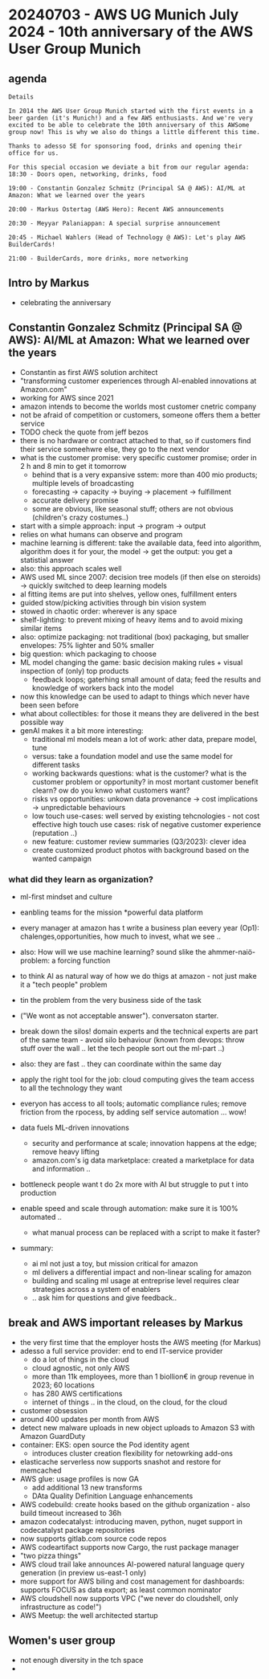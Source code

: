 # 20240703 - AWS UG Munich July 2024 - 10th anniversary of the AWS User Group Munich

## agenda
```
Details

In 2014 the AWS User Group Munich started with the first events in a beer garden (it's Munich!) and a few AWS enthusiasts. And we're very excited to be able to celebrate the 10th anniversary of this AWSome group now! This is why we also do things a little different this time.

Thanks to adesso SE for sponsoring food, drinks and opening their office for us.

For this special occasion we deviate a bit from our regular agenda:
18:30 - Doors open, networking, drinks, food

19:00 - Constantin Gonzalez Schmitz (Principal SA @ AWS): AI/ML at Amazon: What we learned over the years

20:00 - Markus Ostertag (AWS Hero): Recent AWS announcements

20:30 - Meyyar Palaniappan: A special surprise announcement

20:45 - Michael Wahlers (Head of Technology @ AWS): Let's play AWS BuilderCards!

21:00 - BuilderCards, more drinks, more networking
```

## Intro by Markus
* celebrating the anniversary

## Constantin Gonzalez Schmitz (Principal SA @ AWS): AI/ML at Amazon: What we learned over the years
* Constantin as first AWS solution architect
* "transforming customer experiences through AI-enabled innovations at Amazon.com"
* working for AWS since 2021
* amazon intends to become the worlds most customer cnetric company
* not be afraid of competition or customers, someone offers them a better service
* TODO check the quote from jeff bezos
* there is no hardware or contract attached to that, so if customers find their service someehwre else, they go to the next vendor
* what is the customer promise: very specific customer promise; order in 2 h and 8 min to get it tomorrow
  * behind that is a very expansive sstem: more than 400 mio products; multiple levels of broadcasting
  * forecasting -> capacity -> buying -> placement -> fulfillment
  * accurate delivery promise
  * some are obvious, like seasonal stuff; others are not obvious (children's crazy costumes..)
* start with a simple approach: input -> program -> output
* relies on what humans can observe and program
* machine learning is different: take the available data, feed into algorithm, algorithm does it for your, the model -> get the output: you get a statistial answer
* also: this approach scales well
*  AWS used ML since 2007: decision tree models (if then else on steroids) -> quickly switched to deep learning models
* al fitting items are put into shelves, yellow ones, fulfillment enters
* guided stow/picking activities through bin vision system
* stowed in chaotic order: wherever is any space
* shelf-lighting: to prevent mixing of heavy items and to avoid mixing similar items
* also: optimize packaging: not traditional (box) packaging, but smaller envelopes: 75% lighter and 50% smaller
* big question: which packaging to choose
* ML model changing the game: basic decision making rules + visual inspection of (only) top products
  * feedback loops; gaterhing small amount of data; feed the results and knowledge of workers back into the model
* now this knowledge can be used to adapt to things which never have been seen before
* what about collectibles: for those it means they are delivered in the best possible way
* genAI makes it a bit more interesting:
  * traditional ml models mean a lot of work: ather data, prepare model, tune
  * versus: take a foundation model and use the same model for different tasks
  * working backwards questions: what is the customer? what is the customer problem or opportunity? in most mortant customer benefit clearn? ow do you knwo what customers want?
  * risks vs opportunities: unkown data provenance -> cost implications -> unpredictable behaviours
  * low touch use-cases: well served by existing tehcnologies -  not cost effective
  high touch use cases: risk of negative customer experience (reputation ..)
  * new feature: customer review summaries (Q3/2023): clever idea
  * create customized product photos with background based on the wanted campaign

### what did they learn as organization?
* ml-first mindset and culture
* eanbling teams for the mission
*powerful data platform

* every manager at amazon has t write a business plan eevery year (Op1): chalenges,opportunities, how much to invest, what we see ..
* also: How will we use machine learning? sound slike the ahmmer-naiö-problem: a forcing function
* to think AI as natural way of how we do thigs at amazon - not just make it a "tech people" problem
* tin the problem from the very business side of the task
* ("We wont as not acceptable answer"). conversaton starter.
* break down the silos! domain experts and the technical experts are part of the same team - avoid silo behaviour (known from devops: throw stuff over the wall .. let the tech people sort out the ml-part ..)
* also: they are fast .. they can coordinate within the same day
* apply the right tool for the job: cloud computing gives the team access to all the technology they want
* everyon has access to all tools; automatic compliance rules; remove friction from the rpocess, by adding self service automation ... wow!
* data fuels ML-driven innovations
  * security and performance at scale; innovation happens at the edge; remove heavy lifting
  * amazon.com's ig data marketplace: created a marketplace for data and information ..
* bottleneck people want t do 2x more with AI but struggle to put t into production
* enable speed and scale through automation: make sure it is 100% automated ..
  * what manual process can be replaced with a script to make it faster?
* summary:
  * ai ml not just a toy, but mission critical for amazon
  * ml delivers a differential impact and non-linear scaling for amazon
  * building and scaling ml usage at entreprise level requires clear strategies across a system of enablers
  * .. ask him for questions and give feedback..

## break and AWS important releases by Markus
* the very first time that the employer hosts the AWS meeting (for Markus)
* adesso a full service provider: end to end IT-service provider
  * do a lot of things in the cloud
  * cloud agnostic, not only AWS
  * more than 11k employees, more than 1 biollion€ in group revenue in 2023; 60 locations
  * has 280 AWS certifications
  * internet of things .. in the cloud, on the cloud, for the cloud
* customer obsession
* around 400 updates per month from AWS
* detect new malware uploads in new object uploads to Amazon S3 with Amazon GuardDuty
* container: EKS: open source the Pod identity agent
  * introduces cluster creation flexibility for netowrking add-ons
* elasticache serverless now supports snashot and restore for memcached
* AWS glue: usage profiles is now GA
  * add additional 13 new transforms
  * DAta Quality Definition Language enhancements
* AWS codebuild: create hooks based on the github organization - also build timeout increased to 36h
* amazon codecatalyst:  introducing maven, python, nuget support in codecatalyst package repositories
* now supports gitlab.com source code repos
* AWS codeartifact supports now Cargo, the rust package manager
* "two pizza things"
* AWS cloud trail lake announces AI-powered natural language query generation (in preview us-east-1 only)
* more support for AWS biling and cost management for dashboards: supports FOCUS as data export; as least common nominator
* AWS cloudshell now supports VPC ("we never do cloudshell, only infrastructure as code!")
* AWS Meetup: the well architected startup

## Women's user group
* not enough diversity in the tch space
*
